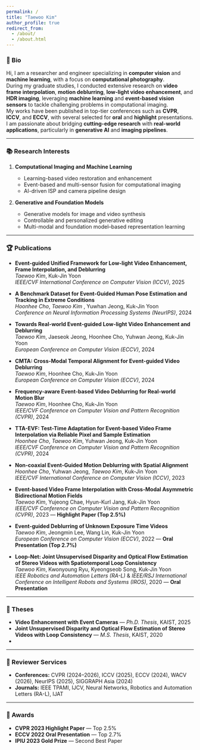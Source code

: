 ```yaml
---
permalink: /
title: "Taewoo Kim"
author_profile: true
redirect_from: 
  - /about/
  - /about.html
---
```


### 🔬 Bio
Hi, I am a researcher and engineer specializing in **computer vision** and **machine learning**, with a focus on **computational photography**.  
During my graduate studies, I conducted extensive research on **video frame interpolation**, **motion deblurring**, **low-light video enhancement**, and **HDR imaging**, leveraging **machine learning** and **event-based vision sensors** to tackle challenging problems in computational imaging.  
My works have been published in top-tier conferences such as **CVPR**, **ICCV**, and **ECCV**, with several selected for **oral** and **highlight** presentations.  
I am passionate about bridging **cutting-edge research** with **real-world applications**, particularly in **generative AI** and **imaging pipelines**.

---

### 📚 Research Interests
1. **Computational Imaging and Machine Learning**  
   - Learning-based video restoration and enhancement  
   - Event-based and multi-sensor fusion for computational imaging  
   - AI-driven ISP and camera pipeline design  

2. **Generative and Foundation Models**  
   - Generative models for image and video synthesis  
   - Controllable and personalized generative editing  
   - Multi-modal and foundation model–based representation learning  

---

### 🏆 Publications

- **Event-guided Unified Framework for Low-light Video Enhancement, Frame Interpolation, and Deblurring**  
  *Taewoo Kim*, Kuk-Jin Yoon  
  *IEEE/CVF International Conference on Computer Vision (ICCV)*, 2025  

- **A Benchmark Dataset for Event-Guided Human Pose Estimation and Tracking in Extreme Conditions**  
  *Hoonhee Cho*, *Taewoo Kim* , Yuwhan Jeong, Kuk-Jin Yoon  
  *Conference on Neural Information Processing Systems (NeurIPS)*, 2024  

- **Towards Real-world Event-guided Low-light Video Enhancement and Deblurring**  
  *Taewoo Kim*, Jaeseok Jeong, Hoonhee Cho, Yuhwan Jeong, Kuk-Jin Yoon  
  *European Conference on Computer Vision (ECCV)*, 2024  

- **CMTA: Cross-Modal Temporal Alignment for Event-guided Video Deblurring**  
  *Taewoo Kim*, Hoonhee Cho, Kuk-Jin Yoon  
  *European Conference on Computer Vision (ECCV)*, 2024  

- **Frequency-aware Event-based Video Deblurring for Real-world Motion Blur**  
  *Taewoo Kim*, Hoonhee Cho, Kuk-Jin Yoon  
  *IEEE/CVF Conference on Computer Vision and Pattern Recognition (CVPR)*, 2024  

- **TTA-EVF: Test-Time Adaptation for Event-based Video Frame Interpolation via Reliable Pixel and Sample Estimation**  
  *Hoonhee Cho*, *Taewoo Kim*, Yuhwan Jeong, Kuk-Jin Yoon  
  *IEEE/CVF Conference on Computer Vision and Pattern Recognition (CVPR)*, 2024  

- **Non-coaxial Event-Guided Motion Deblurring with Spatial Alignment**  
  *Hoonhee Cho*, Yuhwan Jeong, *Taewoo Kim*, Kuk-Jin Yoon  
  *IEEE/CVF International Conference on Computer Vision (ICCV)*, 2023  

- **Event-based Video Frame Interpolation with Cross-Modal Asymmetric Bidirectional Motion Fields**  
  *Taewoo Kim*, Yujeong Chae, Hyun-Kurl Jang, Kuk-Jin Yoon  
  *IEEE/CVF Conference on Computer Vision and Pattern Recognition (CVPR)*, 2023 — **Highlight Paper (Top 2.5%)**

- **Event-guided Deblurring of Unknown Exposure Time Videos**  
  *Taewoo Kim*, Jeongmin Lee, Wang Lin, Kuk-Jin Yoon  
  *European Conference on Computer Vision (ECCV)*, 2022 — **Oral Presentation (Top 2.7%)**

- **Loop-Net: Joint Unsupervised Disparity and Optical Flow Estimation of Stereo Videos with Spatiotemporal Loop Consistency**  
  *Taewoo Kim*, Kwonyoung Ryu, Kyeongseob Song, Kuk-Jin Yoon  
  *IEEE Robotics and Automation Letters (RA-L)* & *IEEE/RSJ International Conference on Intelligent Robots and Systems (IROS)*, 2020 — **Oral Presentation**

---

### 📄 Theses
- **Video Enhancement with Event Cameras** — *Ph.D. Thesis*, KAIST, 2025  
- **Joint Unsupervised Disparity and Optical Flow Estimation of Stereo Videos with Loop Consistency** — *M.S. Thesis*, KAIST, 2020
- 
---

### 🧠 Reviewer Services
- **Conferences:** CVPR (2024–2026), ICCV (2025), ECCV (2024), WACV (2026), NeurIPS (2025), SIGGRAPH Asia (2024)  
- **Journals:** IEEE TPAMI, IJCV, Neural Networks, Robotics and Automation Letters (RA-L), IJAT  

---

### 🏅 Awards
- **CVPR 2023 Highlight Paper** — Top 2.5%  
- **ECCV 2022 Oral Presentation** — Top 2.7%  
- **IPIU 2023 Gold Prize** — Second Best Paper  

